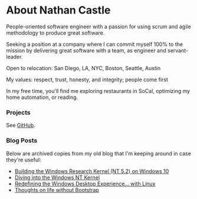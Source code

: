 # About Nathan Castle

People-oriented software engineer with a passion for using scrum and agile methodology to produce great software.

Seeking a position at a company where I can commit myself 100% to the mission by delivering great software with a team, as engineer and servant-leader.

Open to relocation: San Diego, LA, NYC, Boston, Seattle, Austin

My values: respect, trust, honesty, and integrity; people come first

In my free time, you'll find me exploring restaurants in SoCal, optimizing my home automation, or reading.

### Projects

See [GitHub](https://github.com/NathanCastle).

### Blog Posts

Below are archived copies from my old blog that I'm keeping around in case they're useful:

* [Building the Windows Research Kernel (NT 5.2) on Windows 10](building-wrk-windows-10.md)
* [Diving into the Windows NT Kernel](diving-in-to-the-windows-kernel.md)
* [Redefining the Windows Desktop Experience... with Linux](redefining-windows-desktop-with-linux.md)
* [Thoughts on life without Bootstrap](thoughts-on-life-without-bootstrap.md)
